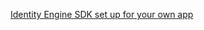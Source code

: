 [Identity Engine SDK set up for your own app](/docs/guides/oie-embedded-common-download-setup-app/android/main/)
